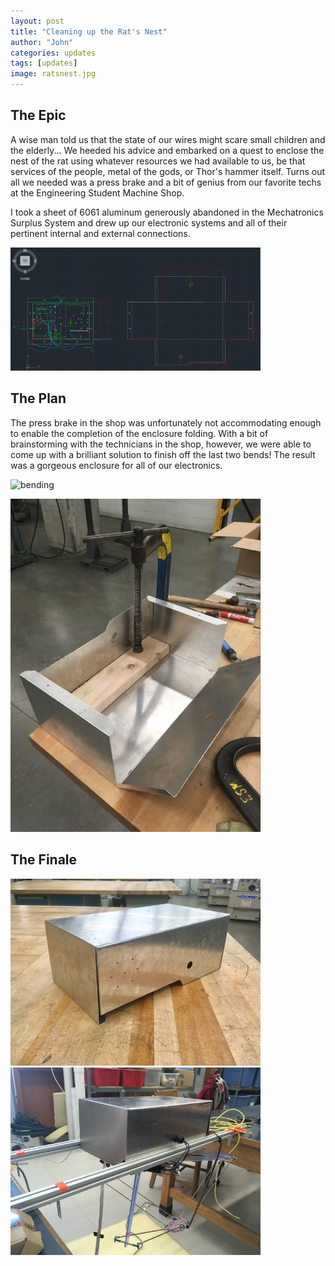 ```yaml
---
layout: post
title: "Cleaning up the Rat's Nest"
author: "John"
categories: updates
tags: [updates]
image: ratsnest.jpg
---
```


## The Epic

A wise man told us that the state of our wires might scare small children and the elderly... We heeded his advice and embarked on a quest to enclose the nest of the rat using whatever resources we had available to us, be that services of the people, metal of the gods, or Thor's hammer itself. Turns out all we needed was a press brake and a bit of genius from our favorite techs at the Engineering Student Machine Shop.

I took a sheet of 6061 aluminum generously abandoned in the Mechatronics Surplus System and drew up our electronic systems and all of their pertinent internal and external connections. 


<img src="/assets/img/enclosureDesign.png" alt="drawing" width="400"/>



## The Plan

The press brake in the shop was unfortunately not accommodating enough to enable the completion of the enclosure folding. With a bit of brainstorming with the technicians in the shop, however, we were able to come up with a brilliant solution to finish off the last two bends! The result was a gorgeous enclosure for all of our electronics. 

![bending](/assets/img/test_images/makingbigbox.jpg)

<img src="/assets/img/makingbigbox.jpg" alt="bending on the table" width="400"/>

## The Finale

<img src="/assets/img/enclosureontable.jpg" alt="folded enclosure" width="400"/>


<img src="/assets/img/silverbullet.jpg" alt="folded enclosure on robot" width="400"/>

